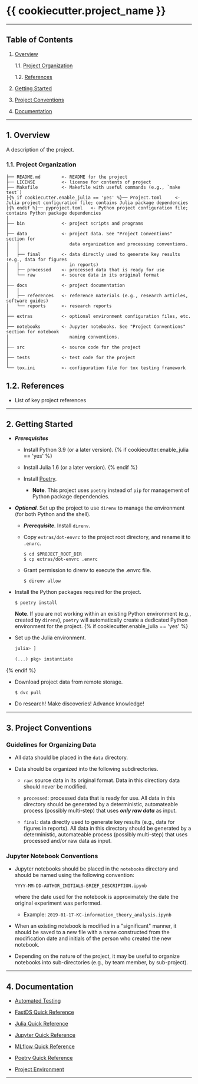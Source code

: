 {{ cookiecutter.project_name }}
==============================================================================

------------------------------------------------------------------------------

Table of Contents
-----------------

1. [Overview][#1]

    1.1. [Project Organization][#1.1]

    1.2. [References][#1.2]

2. [Getting Started][#2]

3. [Project Conventions][#3]

4. [Documentation][#4]

------------------------------------------------------------------------------

## 1. Overview

A description of the project.

### 1.1. Project Organization

```
├── README.md        <- README for the project
├── LICENSE          <- license for contents of project
├── Makefile         <- Makefile with useful commands (e.g., `make test`)
├{% if cookiecutter.enable_julia == 'yes' %}── Project.toml     <- Julia project configuration file; contains Julia package dependencies
├{% endif %}── pyproject.toml   <- Python project configuration file; contains Python package dependencies
│
├── bin              <- project scripts and programs
│
├── data             <- project data. See "Project Conventions" section for
│   │                   data organization and processing conventions.
│   │
│   ├── final        <- data directly used to generate key results (e.g., data for figures
│   │                   in reports)
│   ├── processed    <- processed data that is ready for use
│   └── raw          <- source data in its original format
│
├── docs             <- project documentation
│   │
│   ├── references   <- reference materials (e.g., research articles, software guides)
│   └── reports      <- research reports
│
├── extras           <- optional environment configuration files, etc.
│
├── notebooks        <- Jupyter notebooks. See "Project Conventions" section for notebook
│                       naming conventions.
│
├── src              <- source code for the project
│
├── tests            <- test code for the project
│
└── tox.ini          <- configuration file for tox testing framework
```

## 1.2. References

* List of key project references

------------------------------------------------------------------------------

## 2. Getting Started

* ___Prerequisites___

  * Install Python 3.9 (or a later version).
  {% if cookiecutter.enable_julia == 'yes' %}
  * Install Julia 1.6 (or a later version).
  {% endif %}
  * Install [Poetry](https://python-poetry.org/).

    * __Note__. This project uses `poetry` instead of `pip` for management of
      Python package dependencies.

* ___Optional___. Set up the project to use `direnv` to manage the environment
  (for both Python and the shell).

  * ___Prerequisite___. Install `direnv`.

  * Copy `extras/dot-envrc` to the project root directory, and rename it to
    `.envrc`.

    ```shell
    $ cd $PROJECT_ROOT_DIR
    $ cp extras/dot-envrc .envrc
    ```

  * Grant permission to direnv to execute the .envrc file.

    ```shell
    $ direnv allow
    ```

* Install the Python packages required for the project.

  ```shell
  $ poetry install
  ```

  __Note__. If you are not working within an existing Python environment (e.g.,
  created by `direnv`), `poetry` will automatically create a dedicated Python
  environment for the project.
{% if cookiecutter.enable_julia == 'yes' %}
* Set up the Julia environment.

  ```julia
  julia> ]

  (...) pkg> instantiate
  ```
{% endif %}
* Download project data from remote storage.

  ```shell
  $ dvc pull
  ```

* Do research! Make discoveries! Advance knowledge!

------------------------------------------------------------------------------

## 3. Project Conventions

### Guidelines for Organizing Data

* All data should be placed in the `data` directory.

* Data should be organized into the following subdirectories.

  * `raw`: source data in its original format. Data in this directiory data
    should never be modified.

  * `processed`: processed data that is ready for use. All data in this
    directory should be generated by a deterministic, automateable process
    (possibly multi-step) that uses ___only raw data___ as input.

  * `final`: data directly used to generate key results (e.g., data for figures
    in reports). All data in this directory should be generated by a
    deterministic, automateable process (possibly multi-step) that uses
    processed and/or raw data as input.

### Jupyter Notebook Conventions

* Jupyter notebooks should be placed in the `notebooks` directory and should
  be named using the following convention:

  `YYYY-MM-DD-AUTHOR_INITIALS-BRIEF_DESCRIPTION.ipynb`

  where the date used for the notebook is approximately the date the original
  experiment was performed.

  * Example: `2019-01-17-KC-information_theory_analysis.ipynb`

* When an existing notebook is modified in a "significant" manner, it should be
  saved to a new file with a name constructed from the modification date and
  initials of the person who created the new notebook.

* Depending on the nature of the project, it may be useful to organize
  notebooks into sub-directories (e.g., by team member, by sub-project).

------------------------------------------------------------------------------

## 4. Documentation

* [Automated Testing][automated-testing]

* [FastDS Quick Reference][fastds-quick-reference]

* [Julia Quick Reference][julia-quick-reference]

* [Jupyter Quick Reference][jupyter-quick-reference]

* [MLflow Quick Reference][mlflow-quick-reference]

* [Poetry Quick Reference][poetry-quick-reference]

* [Project Environment][project-environment]

------------------------------------------------------------------------------

[-----------------------------INTERNAL LINKS-----------------------------]: #

[#1]: #1-overview
[#1.1]: #11-project-organization
[#1.2]: #12-references

[#2]: #2-getting-started

[#3]: #3-project-conventions
[#3.1]: #31-jupyter-notebook-conventions
[#3.2]: #32-guidelines-for-organizing-data

[#4]: #4-documentation

[-----------------------------REPOSITORY LINKS-----------------------------]: #

[automated-testing]: docs/references/Automated-Testing.md

[fastds-quick-reference]: docs/references/FastDS-Quick-Reference.md

[julia-quick-reference]: docs/references/Julia-Quick-Reference.md

[jupyter-quick-reference]: docs/references/Jupyter-Quick-Reference.md

[mlflow-quick-reference]: docs/references/MLflow-Quick-Reference.md

[poetry-quick-reference]: docs/references/Poetry-Quick-Reference.md

[project-environment]: docs/references/Project-Environment.md
